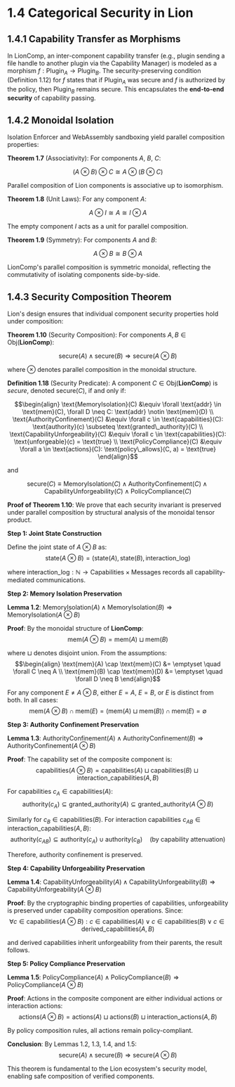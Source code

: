 # 1.4 Categorical Security in Lion

## 1.4.1 Capability Transfer as Morphisms

In LionComp, an inter-component capability transfer (e.g., plugin sending a file
handle to another plugin via the Capability Manager) is modeled as a morphism
$f: \text{Plugin}_A \to \text{Plugin}_B$. The security-preserving condition
(Definition 1.12) for $f$ states that if $\text{Plugin}_A$ was secure and $f$ is
authorized by the policy, then $\text{Plugin}_B$ remains secure. This
encapsulates the **end-to-end security** of capability passing.

## 1.4.2 Monoidal Isolation

Isolation Enforcer and WebAssembly sandboxing yield parallel composition
properties:

**Theorem 1.7** (Associativity): For components $A$, $B$, $C$:

$$(A \otimes B) \otimes C \cong A \otimes (B \otimes C)$$

Parallel composition of Lion components is associative up to isomorphism.

**Theorem 1.8** (Unit Laws): For any component $A$:

$$A \otimes I \cong A \cong I \otimes A$$

The empty component $I$ acts as a unit for parallel composition.

**Theorem 1.9** (Symmetry): For components $A$ and $B$:

$$A \otimes B \cong B \otimes A$$

LionComp's parallel composition is symmetric monoidal, reflecting the
commutativity of isolating components side-by-side.

## 1.4.3 Security Composition Theorem

Lion's design ensures that individual component security properties hold under
composition:

**Theorem 1.10** (Security Composition): For components
$A, B \in \mathrm{Obj}(\mathbf{LionComp})$:

$$\text{secure}(A) \land \text{secure}(B) \Rightarrow \text{secure}(A \otimes B)$$

where $\otimes$ denotes parallel composition in the monoidal structure.

**Definition 1.18** (Security Predicate): A component
$C \in \mathrm{Obj}(\mathbf{LionComp})$ is _secure_, denoted $\text{secure}(C)$,
if and only if:

$$\begin{align}
\text{MemoryIsolation}(C) &\equiv \forall \text{addr} \in \text{mem}(C), \forall D \neq C: \text{addr} \notin \text{mem}(D) \\
\text{AuthorityConfinement}(C) &\equiv \forall c \in \text{capabilities}(C): \text{authority}(c) \subseteq \text{granted\_authority}(C) \\
\text{CapabilityUnforgeability}(C) &\equiv \forall c \in \text{capabilities}(C): \text{unforgeable}(c) = \text{true} \\
\text{PolicyCompliance}(C) &\equiv \forall a \in \text{actions}(C): \text{policy\_allows}(C, a) = \text{true}
\end{align}$$

and

$$\text{secure}(C) \equiv \text{MemoryIsolation}(C) \land \text{AuthorityConfinement}(C) \land \text{CapabilityUnforgeability}(C) \land \text{PolicyCompliance}(C)$$

**Proof of Theorem 1.10**: We prove that each security invariant is preserved
under parallel composition by structural analysis of the monoidal tensor
product.

**Step 1: Joint State Construction**

Define the joint state of $A \otimes B$ as:
$$\text{state}(A \otimes B) = (\text{state}(A), \text{state}(B), \text{interaction\_log})$$

where
$\text{interaction\_log}: \mathbb{N} \to \text{Capabilities} \times \text{Messages}$
records all capability-mediated communications.

**Step 2: Memory Isolation Preservation**

**Lemma 1.2**:
$\text{MemoryIsolation}(A) \land \text{MemoryIsolation}(B) \Rightarrow \text{MemoryIsolation}(A \otimes B)$

**Proof**: By the monoidal structure of $\mathbf{LionComp}$:
$$\text{mem}(A \otimes B) = \text{mem}(A) \sqcup \text{mem}(B)$$

where $\sqcup$ denotes disjoint union. From the assumptions: $$\begin{align}
\text{mem}(A) \cap \text{mem}(C) &= \emptyset \quad \forall C \neq A \\
\text{mem}(B) \cap \text{mem}(D) &= \emptyset \quad \forall D \neq B
\end{align}$$

For any component $E \neq A \otimes B$, either $E = A$, $E = B$, or $E$ is
distinct from both. In all cases:
$$\text{mem}(A \otimes B) \cap \text{mem}(E) = (\text{mem}(A) \sqcup \text{mem}(B)) \cap \text{mem}(E) = \emptyset$$

**Step 3: Authority Confinement Preservation**

**Lemma 1.3**:
$\text{AuthorityConfinement}(A) \land \text{AuthorityConfinement}(B) \Rightarrow \text{AuthorityConfinement}(A \otimes B)$

**Proof**: The capability set of the composite component is:
$$\text{capabilities}(A \otimes B) = \text{capabilities}(A) \sqcup \text{capabilities}(B) \sqcup \text{interaction\_capabilities}(A, B)$$

For capabilities $c_A \in \text{capabilities}(A)$:
$$\text{authority}(c_A) \subseteq \text{granted\_authority}(A) \subseteq \text{granted\_authority}(A \otimes B)$$

Similarly for $c_B \in \text{capabilities}(B)$. For interaction capabilities
$c_{AB} \in \text{interaction\_capabilities}(A, B)$:
$$\text{authority}(c_{AB}) \subseteq \text{authority}(c_A) \cup \text{authority}(c_B) \quad \text{(by capability attenuation)}$$

Therefore, authority confinement is preserved.

**Step 4: Capability Unforgeability Preservation**

**Lemma 1.4**:
$\text{CapabilityUnforgeability}(A) \land \text{CapabilityUnforgeability}(B) \Rightarrow \text{CapabilityUnforgeability}(A \otimes B)$

**Proof**: By the cryptographic binding properties of capabilities,
unforgeability is preserved under capability composition operations. Since:
$$\forall c \in \text{capabilities}(A \otimes B): c \in \text{capabilities}(A) \lor c \in \text{capabilities}(B) \lor c \in \text{derived\_capabilities}(A, B)$$

and derived capabilities inherit unforgeability from their parents, the result
follows.

**Step 5: Policy Compliance Preservation**

**Lemma 1.5**:
$\text{PolicyCompliance}(A) \land \text{PolicyCompliance}(B) \Rightarrow \text{PolicyCompliance}(A \otimes B)$

**Proof**: Actions in the composite component are either individual actions or
interaction actions:
$$\text{actions}(A \otimes B) = \text{actions}(A) \sqcup \text{actions}(B) \sqcup \text{interaction\_actions}(A, B)$$

By policy composition rules, all actions remain policy-compliant.

**Conclusion**: By Lemmas 1.2, 1.3, 1.4, and 1.5:
$$\text{secure}(A) \land \text{secure}(B) \Rightarrow \text{secure}(A \otimes B)$$

This theorem is fundamental to the Lion ecosystem's security model, enabling
safe composition of verified components.
